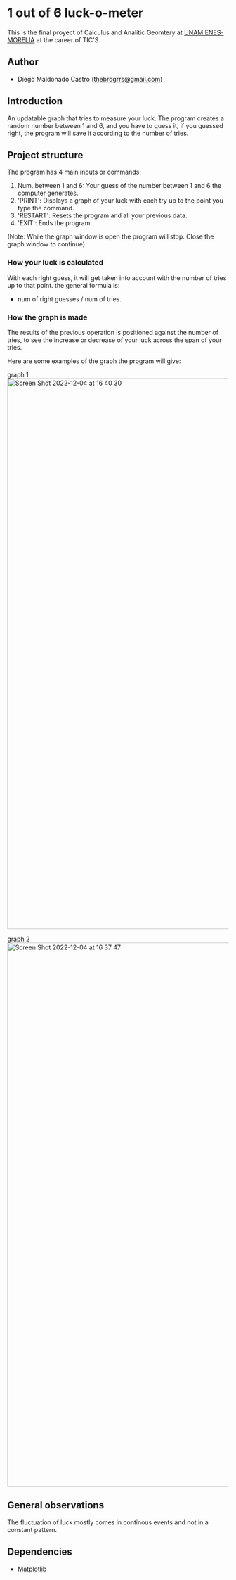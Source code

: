 # 1 out of 6 luck-o-meter
This is the final proyect of Calculus and Analitic Geomtery at [UNAM ENES-MORELIA](https://www.enesmorelia.unam.mx/) at the career of TIC'S
## Author
- Diego Maldonado Castro ([thebrogrrs@gmail.com](mailto:thebrogrrs@gmail.com))

## Introduction

An updatable graph that tries to measure your luck. The program creates a random number between 1 and 6, and you have to guess it, if you guessed right, the program will save it according to the number of tries. 
## Project structure
The program has 4 main inputs or commands:
1. Num. between 1 and 6: Your guess of the number between 1 and 6 the computer generates.
2. 'PRINT': Displays a graph of your luck with each try up to the point you type the command.
3. 'RESTART': Resets the program and all your previous data.
4. 'EXIT': Ends the program.

(Note: While the graph window is open the program will stop. Close the graph window to continue)
### How your luck is calculated
With each right guess, it will get taken into account with the number of tries up to that point. the general formula is:
- num of right guesses / num of tries. 

### How the graph is made
The results of the previous operation is positioned against the number of tries, to see the increase or decrease of your luck across the span of your tries.

Here are some examples of the graph the program will give:

graph 1
<img width="1252" alt="Screen Shot 2022-12-04 at 16 40 30" src="https://user-images.githubusercontent.com/111297109/205519862-e45a8776-cd3a-4afe-88bc-809d996d626c.png">

graph 2
<img width="1237" alt="Screen Shot 2022-12-04 at 16 37 47" src="https://user-images.githubusercontent.com/111297109/205522272-05d00374-b7e5-418c-9365-102912ef924c.png">

## General observations
The fluctuation of luck mostly comes in continous events and not in a constant pattern.
## Dependencies
- [Matplotlib](https://matplotlib.org/)
